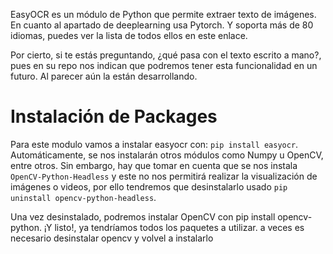 EasyOCR es un módulo de Python que permite extraer texto de imágenes. En cuanto al apartado de deeplearning usa Pytorch. Y soporta más de 80 idiomas, puedes ver la lista de todos ellos en este enlace. 

Por cierto, si te estás preguntando, ¿qué pasa con el texto escrito a mano?, pues en su repo nos indican que podremos tener esta funcionalidad en un futuro. Al parecer aún la están desarrollando.

# Instalación de Packages

Para este modulo vamos a instalar easyocr con:
```pip install easyocr```. Automáticamente, se nos instalarán otros módulos como Numpy u OpenCV, entre otros. Sin embargo, hay que tomar en cuenta que se nos instala `OpenCV-Python-Headless` y este no nos permitirá realizar la visualización de imágenes o videos, por ello tendremos que desinstalarlo usado ```pip uninstall opencv-python-headless```.

Una vez desinstalado, podremos instalar OpenCV con pip install opencv-python. ¡Y listo!, ya tendríamos todos los paquetes a utilizar. a veces es necesario desinstalar opencv y volvel a instalarlo